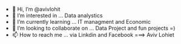 - 👋 Hi, I’m @avivlohit
- 👀 I’m interested in ... Data analystics 
- 🌱 I’m currently learning ... IT managment and Economic 
- 💞️ I’m looking to collaborate on ... Data Project and fun projects =)
- 📫 How to reach me ... via Linkdin and Facebook ===> Aviv Lohiet

<!---
avivlohit/avivlohit is a ✨ special ✨ repository because its `README.md` (this file) appears on your GitHub profile.
You can click the Preview link to take a look at your changes.
--->
